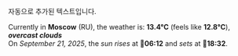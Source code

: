 
자동으로 추가된 텍스트입니다.

<!--START_SECTION:weather:moscow-->
Currently in **Moscow** (RU), the weather is: **13.4°C** (feels like **12.8°C**), ***overcast clouds***<br/>
On *September 21, 2025*, the *sun rises* at 🌅**06:12** and *sets* at 🌇**18:32**.
<!--END_SECTION:weather-->
